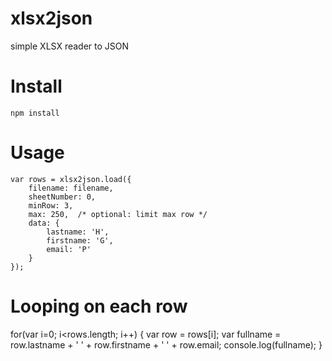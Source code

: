 xlsx2json
=========

simple XLSX reader to JSON

Install
=======
```
npm install
```

Usage
=====
```
var rows = xlsx2json.load({
	filename: filename,
	sheetNumber: 0,
	minRow: 3,
	max: 250,  /* optional: limit max row */
	data: {
		lastname: 'H',
		firstname: 'G',
		email: 'P'
	}
});
```

Looping on each row
===================

for(var i=0; i<rows.length; i++) {
	var row = rows[i];
	var fullname = row.lastname + ' ' + row.firstname + ' ' + row.email;
	console.log(fullname);
}